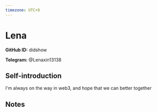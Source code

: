 ```yaml
---
timezone: UTC+8
---
```


# Lena

**GitHub ID:** didshow

**Telegram:** @Lenaxin13138

## Self-introduction

I'm always on the way in web3, and hope that we can better together

## Notes

<!-- Content_START -->


<!-- Content_END -->

